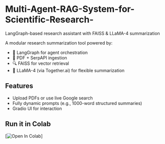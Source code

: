 # Multi-Agent-RAG-System-for-Scientific-Research-
LangGraph-based research assistant with FAISS & LLaMA-4 summarization

A modular research summarization tool powered by:
- 🧠 LangGraph for agent orchestration
- 📄 PDF + SerpAPI ingestion
- 🔍 FAISS for vector retrieval
- 🦙 LLaMA-4 (via Together.ai) for flexible summarization

## Features
- Upload PDFs or use live Google search
- Fully dynamic prompts (e.g., 1000-word structured summaries)
- Gradio UI for interaction

## Run it in Colab
[![Open In Colab](https://colab.research.google.com/drive/10e2_DUxI7GGY2q5GGnnXfqcOo01ZO9ZV?usp=sharing)]


